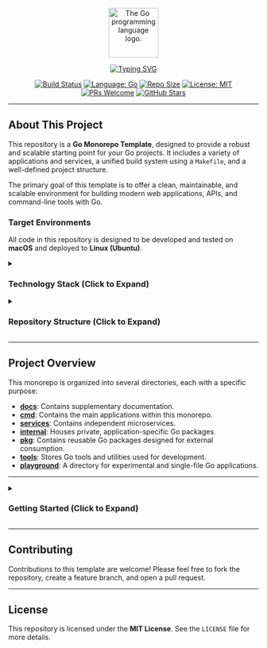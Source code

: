 <p align="center">
  <img src="https://upload.wikimedia.org/wikipedia/commons/thumb/0/05/Go_Logo_Blue.svg/1920px-Go_Logo_Blue.svg.png" alt="The Go programming language logo." width="100"/>
</p>

<p align="center">
  <a href="https://github.com/your-username/go-monorepo-template">
    <img src="https://readme-typing-svg.herokuapp.com?font=Fira+Code&size=24&pause=1000&color=00ADD8&center=true&vCenter=true&width=550&lines=Go+Monorepo+Template;A+Solid+Foundation+for+Your+Next+Project;Scalable.++Maintainable.++Efficient." alt="Typing SVG" />
  </a>
</p>

<p align="center">
  <a href="https://github.com/your-username/go-monorepo-template/actions/workflows/makefile.yml"><img src="https://github.com/your-username/go-monorepo-template/actions/workflows/makefile.yml/badge.svg" alt="Build Status"></a>
  <a href="https://go.dev/"><img src="https://img.shields.io/badge/Language-Go-blue.svg" alt="Language: Go"></a>
  <a href="https://img.shields.io/github/repo-size/your-username/go-monorepo-template"><img src="https://img.shields.io/github/repo-size/your-username/go-monorepo-template" alt="Repo Size"></a>
  <a href="https://github.com/your-username/go-monorepo-template/blob/main/LICENSE"><img src="https://img.shields.io/badge/License-MIT-yellow.svg" alt="License: MIT"></a>
  <a href="https://github.com/your-username/go-monorepo-template/pulls"><img src="https://img.shields.io/badge/PRs-welcome-brightgreen.svg?style=flat-square" alt="PRs Welcome"></a>
  <a href="https://github.com/your-username/go-monorepo-template/stargazers"><img src="https://img.shields.io/github/stars/your-username/go-monorepo-template" alt="GitHub Stars"></a>
</p>

---

## About This Project

This repository is a **Go Monorepo Template**, designed to provide a robust and scalable starting point for your Go projects. It includes a variety of applications and services, a unified build system using a `Makefile`, and a well-defined project structure.

The primary goal of this template is to offer a clean, maintainable, and scalable environment for building modern web applications, APIs, and command-line tools with Go.

### Target Environments

All code in this repository is designed to be developed and tested on **macOS** and deployed to **Linux (Ubuntu)**.

<details>
<summary><h3>Technology Stack (Click to Expand)</h3></summary>

This template utilizes a curated set of technologies to ensure a high-quality development experience and a performant end product.

---

### **Core Application & CLI**

- **Language:** [**Go**](https://go.dev/doc/) (v1.22+)
- **Web Router:** [**`net/http`**](https://pkg.go.dev/net/http/)
- **CLI Framework:** [**`flag`**](https://pkg.go.dev/flag/)
- **Database ORM:** [**GORM**](https://gorm.io/docs/)
- **Database Access:** [**`database/sql`**](https://pkg.go.dev/database/sql/)
- **Database Driver (PostgreSQL):** [**`lib/pq`**](https://pkg.go.dev/github.com/lib/pq)
- **Database Migrations:** **GORM Auto-Migration** & **SQL Files**

### **Developer Experience & Tooling**

- **Package & Environment Management:** [**Go Modules & Toolchain**](https://go.dev/doc/tool/)
- **Linter & Formatter:** [**`go fmt`**](https://pkg.go.dev/cmd/gofmt/) & [**`go vet`**](https://pkg.go.dev/cmd/vet/)
- **Configuration:** Environment variables and JSON files.
- **Live Reloading:** [**Air**](https://github.com/air-verse/air)

### **Frontend & User Experience**

- **Client-Side Interactivity:** [**htmx**](https://htmx.org/docs/) (v2.0.0)
- **Templating:** [**`html/template`**](https://pkg.go.dev/html/template/)
- **Forms & Validation:** Manual struct population and methods, with client-side validation using HTML5.

### **Authentication**

- **Core Authentication:** [**`golang.org/x/crypto/bcrypt`**](https://pkg.go.dev/golang.org/x/crypto/bcrypt) and JWTs.

### **Deployment & Production**

- **Web Server / Reverse Proxy:** [**Caddy**](https://caddyserver.com/docs/) (v2)
- **Asset Management:** [**`embed`**](https://pkg.go.dev/embed/)

</details>

<details>
<summary><h3>Repository Structure (Click to Expand)</h3></summary>

```sh
/
├── cmd/
│   ├── demo-http-server/
��   └── demo-cli-tool/
├── docs/
├── internal/
├── pkg/
├── services/
│   └── demo-user-service/
├── tools/
├── .env.example
├── .gitignore
├── go.mod
├── go.sum
├── LICENSE
├── Makefile
└── README.md
```

</details>

---

## Project Overview

This monorepo is organized into several directories, each with a specific purpose:

- **[docs](./docs)**: Contains supplementary documentation.
- **[cmd](./cmd)**: Contains the main applications within this monorepo.
- **[services](./services)**: Contains independent microservices.
- **[internal](./internal)**: Houses private, application-specific Go packages.
- **[pkg](./pkg)**: Contains reusable Go packages designed for external consumption.
- **[tools](./tools)**: Stores Go tools and utilities used for development.
- **[playground](./playground)**: A directory for experimental and single-file Go applications.

---

<details>
<summary><h3>Getting Started (Click to Expand)</h3></summary>

#### 1. Prerequisites

- Go 1.22+
- A running PostgreSQL instance

#### 2. Clone the Repository

First, fork this repository. Then, clone your forked repository to your local machine.

```bash
git clone https://github.com/your-username/go-monorepo-template.git
cd go-monorepo-template
```

#### 3. Customize the Module Path

Run the following command to replace the placeholder module path with your own:

```bash
find . -type f -name "*.go" -exec sed -i '' 's|github.com/your-username/go-monorepo-template|your-module-path|g' {} +
sed -i '' 's|github.com/your-username/go-monorepo-template|your-module-path|g' go.mod
```

**Note:** Replace `your-module-path` with your actual module path (e.g., `github.com/your-username/your-repo-name`).

#### 4. Set Up Environment

```bash
# Copy the example environment file
cp .env.example .env
```

Update your `.env` file with the correct connection string for your PostgreSQL database.

#### 5. Running a Project

To run a project, use the provided `Makefile`. The `APP` variable specifies which application to run.

```bash
# Run the demo-http-server (default)
make run

# Run the demo-user-service
make run APP=demo-user-service

# Run the demo-cli-tool with the "hello" command
make run APP=demo-cli-tool -- hello --name "World"
```

For live reloading during development:

```bash
# Live-reload the demo-http-server
make run/live APP=demo-http-server
```

To see a full list of available commands and applications, run:

```bash
make help
```

</details>

---

## Contributing

Contributions to this template are welcome! Please feel free to fork the repository, create a feature branch, and open a pull request.

---

## License

This repository is licensed under the **MIT License**. See the `LICENSE` file for more details.
